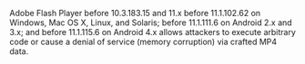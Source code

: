 Adobe Flash Player before 10.3.183.15 and 11.x before 11.1.102.62 on Windows, Mac OS X, Linux, and Solaris; before 11.1.111.6 on Android 2.x and 3.x; and before 11.1.115.6 on Android 4.x allows attackers to execute arbitrary code or cause a denial of service (memory corruption) via crafted MP4 data.